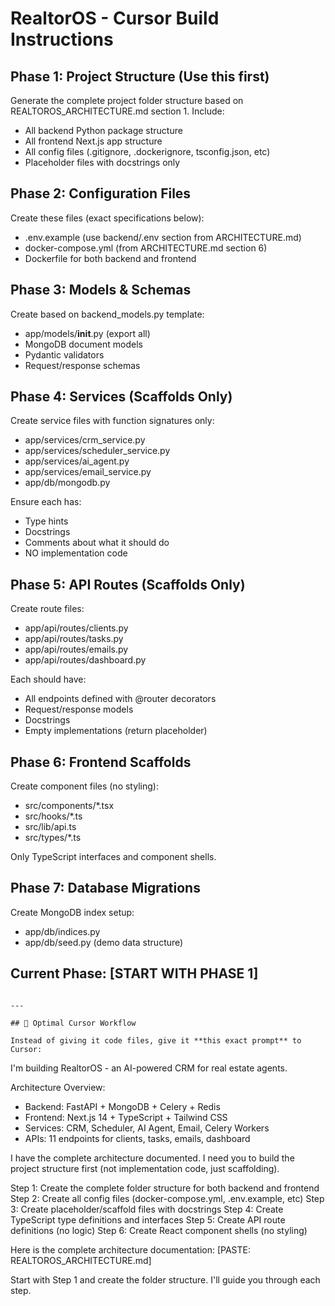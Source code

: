 # RealtorOS - Cursor Build Instructions

## Phase 1: Project Structure (Use this first)

Generate the complete project folder structure based on REALTOROS_ARCHITECTURE.md 
section 1. Include:
- All backend Python package structure
- All frontend Next.js app structure
- All config files (.gitignore, .dockerignore, tsconfig.json, etc)
- Placeholder files with docstrings only

## Phase 2: Configuration Files

Create these files (exact specifications below):
- .env.example (use backend/.env section from ARCHITECTURE.md)
- docker-compose.yml (from ARCHITECTURE.md section 6)
- Dockerfile for both backend and frontend

## Phase 3: Models & Schemas

Create based on backend_models.py template:
- app/models/__init__.py (export all)
- MongoDB document models
- Pydantic validators
- Request/response schemas

## Phase 4: Services (Scaffolds Only)

Create service files with function signatures only:
- app/services/crm_service.py
- app/services/scheduler_service.py
- app/services/ai_agent.py
- app/services/email_service.py
- app/db/mongodb.py

Ensure each has:
- Type hints
- Docstrings
- Comments about what it should do
- NO implementation code

## Phase 5: API Routes (Scaffolds Only)

Create route files:
- app/api/routes/clients.py
- app/api/routes/tasks.py
- app/api/routes/emails.py
- app/api/routes/dashboard.py

Each should have:
- All endpoints defined with @router decorators
- Request/response models
- Docstrings
- Empty implementations (return placeholder)

## Phase 6: Frontend Scaffolds

Create component files (no styling):
- src/components/*.tsx
- src/hooks/*.ts
- src/lib/api.ts
- src/types/*.ts

Only TypeScript interfaces and component shells.

## Phase 7: Database Migrations

Create MongoDB index setup:
- app/db/indices.py
- app/db/seed.py (demo data structure)

## Current Phase: [START WITH PHASE 1]
```

---

## 🎯 Optimal Cursor Workflow

Instead of giving it code files, give it **this exact prompt** to Cursor:
```
I'm building RealtorOS - an AI-powered CRM for real estate agents.

Architecture Overview:
- Backend: FastAPI + MongoDB + Celery + Redis
- Frontend: Next.js 14 + TypeScript + Tailwind CSS
- Services: CRM, Scheduler, AI Agent, Email, Celery Workers
- APIs: 11 endpoints for clients, tasks, emails, dashboard

I have the complete architecture documented. I need you to build the 
project structure first (not implementation code, just scaffolding).

Step 1: Create the complete folder structure for both backend and frontend
Step 2: Create all config files (docker-compose.yml, .env.example, etc)
Step 3: Create placeholder/scaffold files with docstrings
Step 4: Create TypeScript type definitions and interfaces
Step 5: Create API route definitions (no logic)
Step 6: Create React component shells (no styling)

Here is the complete architecture documentation:
[PASTE: REALTOROS_ARCHITECTURE.md]

Start with Step 1 and create the folder structure. I'll guide you through each step.